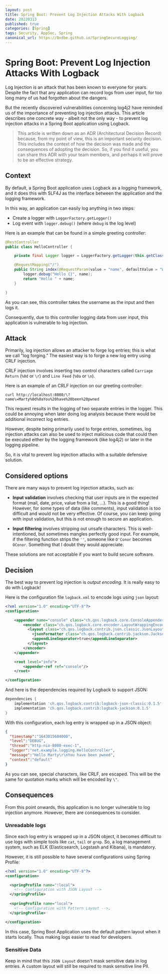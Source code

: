 ```yaml
---
layout: post
title: Spring Boot: Prevent Log Injection Attacks With Logback
date: 20220313
published: true
categories: [Spring]
tags: Security, AppSec, Spring
canonical_url: https://0xdbe.github.io/SpringSecureLogging/
---
```


# Spring Boot: Prevent Log Injection Attacks With Logback

Log Injection is an attack that has been known to everyone for years.
Despite the fact that any application can record logs from user input, for too long many of us had forgotten about the dangers.

But the recently discovered vulnerabilities concerning log4j2 have reminded us of the importance of preventing log injection attacks.
This article describes one concrete way - albeit not the only way - to prevent log injection attacks in a Spring Boot application using Logback.

> This article is written down as an ADR (Architectural Decision Record) because, from my point of view, this is an important security decision.
> This includes the context of how the decision was made and the consequences of adopting the decision.
> So, if you find it useful, you can share this ADR with your team members, and perhaps it will prove to be an effective strategy.

## Context

By default, a Spring Boot application uses Logback as a logging framework, and it does this with SLF4J as the interface between the application and the logging framework.

In this way, an application can easily log anything in two steps:

- Create a logger with ``LoggerFactory.getLogger()``
- Log event with ``logger.debug()`` (where ``debug`` is the log level)

Here is an example that can be found in a simple greeting controller:

```java
@RestController
public class HelloController {

    private final Logger logger = LoggerFactory.getLogger(this.getClass());

    @RequestMapping("/")
    public String index(@RequestParam(value = "name", defaultValue = "World") String name) {
        logger.debug("Hello {}", name);
        return "Hello " + name;
    }

}
```
As you can see, this controller takes the username as the input and then logs it.

Consequently, due to this controller logging data from user input, this application is vulnerable to log injection.


## Attack

Primarily, log injection allows an attacker to forge log entries; this is what we call "log forging.” The easiest way is to forge a new log entry using CRLF injection. 

CRLF injection involves inserting two control characters called ``Carriage Return`` (``%0d`` or ``\r``) and ``Line Feed`` (``%0a`` or ``\n``).

Here is an example of an CRLF injection on our greeting controller:

```shell
curl http://localhost:8080/\?name\=Marty%0d%0aYou%20have%20been%20pwned
```

This request results in the logging of two separate entries in the logger.
This could be annoying when later doing log analysis because there would be additional incorrect log entries.

However, despite being primarily used to forge entries, sometimes, log injection attacks can also be used to inject malicious code that could then be executed either by the logging framework (like log4j2) or later in the logging pipeline.

So, it is vital to prevent log injection attacks with a suitable defensive solution.


## Considered options

There are many ways to prevent log injection attacks, such as:

- **Input validation** involves checking that user inputs are in the expected format (mail, date, price, value from a list, ...). This is a good thing! However, for some types of data (like comments), input validation is too difficult and would not be very effective. Of course, you can keep going with input validation, but this is not enough to secure an application.

- **Input filtering** involves stripping out unsafe characters. This is well-intentioned, but sometimes mangles perfectly good input. For example, if the filtering function strips the ``''``, someone like ``O'Conor`` becomes ``OConor``. Something that I doubt they would appreciate.

These solutions are not acceptable if you want to build secure software.


## Decision

The best way to prevent log injection is *output encoding*.
It is really easy to do with Logback!

Here is the configuration file ``logback.xml`` to encode logs using ``json`` layout:

```xml
<?xml version="1.0" encoding="UTF-8"?>
<configuration>

    <appender name="console" class="ch.qos.logback.core.ConsoleAppender">
        <encoder class="ch.qos.logback.core.encoder.LayoutWrappingEncoder">
          <layout class="ch.qos.logback.contrib.json.classic.JsonLayout">
            <jsonFormatter class="ch.qos.logback.contrib.jackson.JacksonJsonFormatter"/>
            <appendLineSeparator>true</appendLineSeparator>
          </layout>
        </encoder>
    </appender>

    <root level="info">
        <appender-ref ref="console"/>
    </root>

</configuration>
```

And here is the dependencies required by Logback to support JSON:

```groovy
dependencies {
    implementation 'ch.qos.logback.contrib:logback-json-classic:0.1.5'
    implementation 'ch.qos.logback.contrib:logback-jackson:0.1.5'
}
```

With this configuration, each log entry is wrapped up in a JSON object: 

```json
{
  "timestamp":"1643015604000",
  "level":"DEBUG",
  "thread":"http-nio-8080-exec-1",
  "logger":"net.example.logging.HelloController",
  "message":"Hello Marty\r\nYou have been pwned",
  "context":"default"
}
```

As you can see, special characters, like CRLF, are escaped.
This will be the same for quotation marks which will be encoded by ``\"``.


## Consequences

From this point onwards, this application is no longer vulnerable to log injection anymore.
However, there are consequences to consider.

### Unreadable logs

Since each log entry is wrapped up in a JSON object, it becomes difficult to use logs with simple tools like ``cat``, ``tail`` or ``grep``.
So, a log management system, such as ELK (Elasticsearch, Logstash and Kibana), is mandatory.

However, it is still possible to have several configurations using Spring Profile:

```xml
<?xml version="1.0" encoding="UTF-8"?>
<configuration>

  <springProfile name="!local">
    <!-- Configuration with JSON Layout -->
  </springProfile>
  
  <springProfile name="local">
    <!-- Configuration with Pattern Layout -->.
  </springProfile>

</configuration>
```

In this case, Spring Boot Application uses the default pattern layout when it starts locally.
Thus making logs easier to read for developers.

### Sensitive Data

Keep in mind that this ``JSON Layout`` doesn't mask sensitive data in log entries.
A custom layout will still be required to mask sensitive line PII. 

